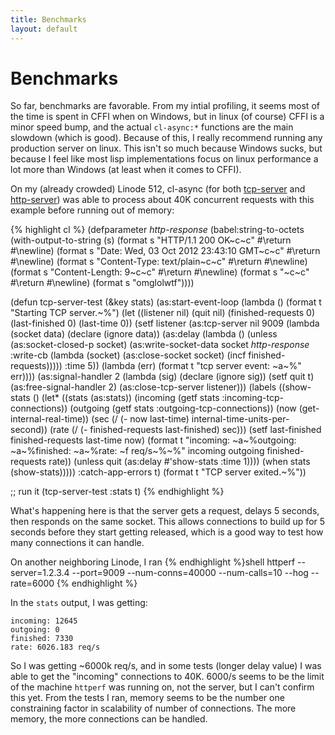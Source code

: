 ```yaml
---
title: Benchmarks
layout: default
---
```


Benchmarks
==========
So far, benchmarks are favorable. From my intial profiling, it seems most of the
time is spent in CFFI when on Windows, but in linux (of course) CFFI is a minor
speed bump, and the actual `cl-async:*` functions are the main slowdown (which is
good). Because of this, I really recommend running any production server on
linux. This isn't so much because Windows sucks, but because I feel like most
lisp implementations focus on linux performance a lot more than Windows (at
least when it comes to CFFI).

On my (already crowded) Linode 512, cl-async (for both [tcp-server](#tcp-server)
and [http-server](#http-server)) was able to process about 40K concurrent
requests with this example before running out of memory:

{% highlight cl %}
(defparameter *http-response*
  (babel:string-to-octets
    (with-output-to-string (s)
      (format s "HTTP/1.1 200 OK~c~c" #\return #\newline)
      (format s "Date: Wed, 03 Oct 2012 23:43:10 GMT~c~c" #\return #\newline)
      (format s "Content-Type: text/plain~c~c" #\return #\newline)
      (format s "Content-Length: 9~c~c" #\return #\newline)
      (format s "~c~c" #\return #\newline)
      (format s "omglolwtf"))))

(defun tcp-server-test (&key stats)
  (as:start-event-loop
    (lambda ()
      (format t "Starting TCP server.~%")
      (let ((listener nil)
            (quit nil)
            (finished-requests 0)
            (last-finished 0)
            (last-time 0))
        (setf listener
              (as:tcp-server nil 9009
                             (lambda (socket data)
                               (declare (ignore data))
                               (as:delay (lambda ()
                                           (unless (as:socket-closed-p socket)
                                             (as:write-socket-data
                                               socket *http-response*
                                               :write-cb (lambda (socket)
                                                           (as:close-socket socket)
                                                           (incf finished-requests)))))
                                         :time 5))
                             (lambda (err)
                               (format t "tcp server event: ~a~%" err))))
        (as:signal-handler 2 (lambda (sig)
                               (declare (ignore sig))
                               (setf quit t)
                               (as:free-signal-handler 2)
                               (as:close-tcp-server listener)))
        (labels ((show-stats ()
                   (let* ((stats (as:stats))
                          (incoming (getf stats :incoming-tcp-connections))
                          (outgoing (getf stats :outgoing-tcp-connections))
                          (now (get-internal-real-time))
                          (sec (/ (- now last-time) internal-time-units-per-second))
                          (rate (/ (- finished-requests last-finished) sec)))
                     (setf last-finished finished-requests
                           last-time now)
                     (format t "incoming: ~a~%outgoing: ~a~%finished: ~a~%rate: ~f req/s~%~%" incoming outgoing finished-requests rate))
                   (unless quit
                     (as:delay #'show-stats :time 1))))
          (when stats (show-stats)))))
    :catch-app-errors t)
  (format t "TCP server exited.~%"))

;; run it
(tcp-server-test :stats t)
{% endhighlight %}

What's happening here is that the server gets a request, delays 5 seconds, then
responds on the same socket. This allows connections to build up for 5 seconds
before they start getting released, which is a good way to test how many
connections it can handle.

On another neighboring Linode, I ran
{% endhighlight %}shell
httperf --server=1.2.3.4 --port=9009 --num-conns=40000 --num-calls=10 --hog --rate=6000
{% endhighlight %}

In the `stats` output, I was getting:

    incoming: 12645
    outgoing: 0
    finished: 7330
    rate: 6026.183 req/s
    
So I was getting ~6000k req/s, and in some tests (longer delay value) I was able
to get the "incoming" connections to 40K. 6000/s seems to be the limit of the
machine `httperf` was running on, not the server, but I can't confirm this yet.
From the tests I ran, memory seems to be the number one constraining factor in
scalability of number of connections. The more memory, the more connections can
be handled.


